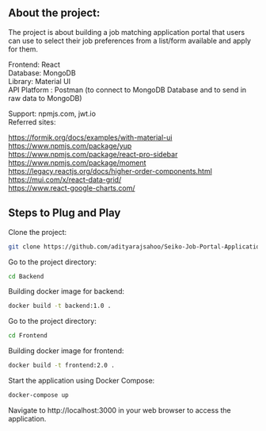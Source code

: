 ## About the project:

The project is about building a job matching application portal that users can use to select their job preferences from a list/form available and apply for them.

Frontend: React\
Database: MongoDB\
Library: Material UI\
API Platform : Postman (to connect to MongoDB Database and to send in raw data to MongoDB)

Support: npmjs.com, jwt.io\
Referred sites:

https://formik.org/docs/examples/with-material-ui \
https://www.npmjs.com/package/yup \
https://www.npmjs.com/package/react-pro-sidebar \
https://www.npmjs.com/package/moment \
https://legacy.reactjs.org/docs/higher-order-components.html \
https://mui.com/x/react-data-grid/ \
https://www.react-google-charts.com/

## Steps to Plug and Play

Clone the project:

```bash
git clone https://github.com/adityarajsahoo/Seiko-Job-Portal-Application-Project-Frontend.git
````

Go to the project directory:

```bash
cd Backend
````

Building docker image for backend:

```bash
docker build -t backend:1.0 .
````

Go to the project directory:

```bash
cd Frontend
````

Building docker image for frontend:

```bash
docker build -t frontend:2.0 .
````

Start the application using Docker Compose:

```bash
docker-compose up
````

Navigate to http://localhost:3000 in your web browser to access the application.
